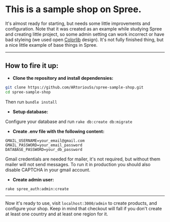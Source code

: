 # This is a sample shop on Spree.

It's almost ready for starting, but needs some little improvements and configuration. Note that it was created as an example while studying Spree and creating little project, so some admin setting can work incorrect or have bad styleing (we used open [Colorlib](https://colorlib.com/ "Colorlib website") design). It's not fully finished thing, but a nice little example of base things in Spree.

------------------

## How to fire it up:

* **Clone the repository and install dependensies:**

```bash
git clone https://github.com/ARtoriouSs/spree-sample-shop.git
cd spree-sample-shop
```
Then run ```bundle install```

* **Setup database:**

Configure your database and run ```rake db:create db:migrate```

* **Create .env file with the following content:**

```
GMAIL_USERNAME=your_email@gmail.com
GMAIL_PASSWORD=your_email_password
DATABASE_PASSWORD=your_db_password
```
Gmail credentials are needed for mailer, it's not required, but without them mailer will not send messages. To run it in production you should also disable CAPTCHA in your gmail account.

* **Create admin user:**
```bash
rake spree_auth:admin:create
```

------------------

Now it's ready to use, visit ```localhost:3000/admin``` to create products, and configure your shop. Keep in mind that checkout will fall if you don't create at least one country and at least one region for it.
